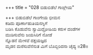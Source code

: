 +++
title = "028 ಬಿಡುಬಿಡೆಲೆ ಗಾಙ್ಗೇಯ"

+++
ಬಿಡುಬಿಡೆಲೆ ಗಾಂಗೇಯ ಭೀಮನ  
ಕಡಿದು ಪೂರ್ಣಾಹುತಿಯನಗ್ನಿಗೆ   
ಬಡಿಸಿ ಕೊಡುವೆನು ಸ್ವಾಮಿದ್ರೋಹಿಯ ಕರುಳ ದಂಡೆಗಳ  
ಮುಡಿಸುವೆನು ಜಯಸಿರಿಗೆ ನೋಡೆ  
ನ್ನೊಡನೆ ಮೇಳವೆ ದಕ್ಷಯಜ್ಞದ  
ಮೃಡನ ಮರೆಸುವೆನೆನುತ ಮಿಗೆ ಬೊಬ್ಬಿರಿದನಾ ಚೈದ್ಯ     ॥28॥